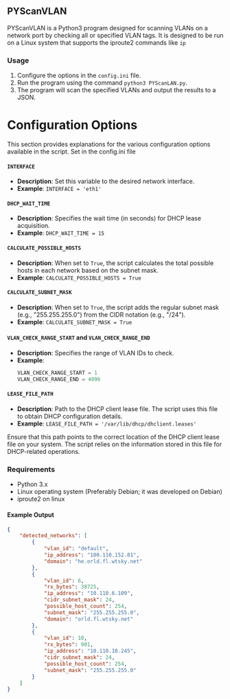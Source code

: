 ## PYScanVLAN

PYScanVLAN is a Python3 program designed for scanning VLANs on a network port by checking all or specified VLAN tags. It is designed to be run on a Linux system that supports the iproute2 commands like `ip`

### Usage

1. Configure the options in the `config.ini` file.
2. Run the program using the command `python3 PYScanLAN.py`.
3. The program will scan the specified VLANs and output the results to a JSON.

# Configuration Options

This section provides explanations for the various configuration options available in the script. Set in the config.ini file

#### `INTERFACE`

- **Description**: Set this variable to the desired network interface.
- **Example**: `INTERFACE = 'eth1'`

#### `DHCP_WAIT_TIME`

- **Description**: Specifies the wait time (in seconds) for DHCP lease acquisition.
- **Example**: `DHCP_WAIT_TIME = 15`

#### `CALCULATE_POSSIBLE_HOSTS`

- **Description**: When set to `True`, the script calculates the total possible hosts in each network based on the subnet mask.
- **Example**: `CALCULATE_POSSIBLE_HOSTS = True`

#### `CALCULATE_SUBNET_MASK`

- **Description**: When set to `True`, the script adds the regular subnet mask (e.g., "255.255.255.0") from the CIDR notation (e.g., "/24").
- **Example**: `CALCULATE_SUBNET_MASK = True`

#### `VLAN_CHECK_RANGE_START` and `VLAN_CHECK_RANGE_END`

- **Description**: Specifies the range of VLAN IDs to check.
- **Example**:
  ```python
  VLAN_CHECK_RANGE_START = 1
  VLAN_CHECK_RANGE_END = 4096

#### `LEASE_FILE_PATH`

- **Description**: Path to the DHCP client lease file. The script uses this file to obtain DHCP configuration details.
- **Example**: `LEASE_FILE_PATH = '/var/lib/dhcp/dhclient.leases'`

Ensure that this path points to the correct location of the DHCP client lease file on your system. The script relies on the information stored in this file for DHCP-related operations.

### Requirements

- Python 3.x
- Linux operating system (Preferably Debian; it was developed on Debian)
- iproute2 on linux


#### Example Output
```json
{
    "detected_networks": [
        {
            "vlan_id": "default",
            "ip_address": "100.110.152.81",
            "domain": "he.orld.fl.wtsky.net"
        },
        {
            "vlan_id": 6,
            "rx_bytes": 38725,
            "ip_address": "10.110.6.109",
            "cidr_subnet_mask": 24,
            "possible_host_count": 254,
            "subnet_mask": "255.255.255.0",
            "domain": "orld.fl.wtsky.net"
        },
        {
            "vlan_id": 10,
            "rx_bytes": 901,
            "ip_address": "10.110.10.245",
            "cidr_subnet_mask": 24,
            "possible_host_count": 254,
            "subnet_mask": "255.255.255.0"
        }
    ]
}
```

